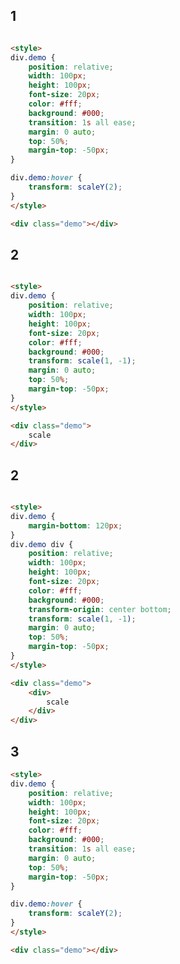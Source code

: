 <style>
.markdown-section iframe[data-id="0"],
.markdown-section iframe[data-id="1"],
.markdown-section iframe[data-id="2"],
.markdown-section iframe[data-id="3"] {
    height: 200px;
}
</style>

## 1

[](../../_iframe/labs/transform-scale-0.html ':include data-id=0')

<!-- run -->
```html

<style>
div.demo {
	position: relative;
	width: 100px;
	height: 100px;
	font-size: 20px;
	color: #fff;
	background: #000;
	transition: 1s all ease;
	margin: 0 auto;
	top: 50%;
	margin-top: -50px;
}

div.demo:hover {
	transform: scaleY(2);
}
</style>

<div class="demo"></div>
```

## 2

[](../../_iframe/labs/transform-scale-1.html ':include data-id=1')

<!-- run -->
```html

<style>
div.demo {
	position: relative;
	width: 100px;
	height: 100px;
	font-size: 20px;
	color: #fff;
	background: #000;
	transform: scale(1, -1);
	margin: 0 auto;
	top: 50%;
	margin-top: -50px;
}
</style>

<div class="demo">
	scale
</div>
```


## 2

[](../../_iframe/labs/transform-scale-2.html ':include data-id=2')

<!-- run -->
```html

<style>
div.demo {
	margin-bottom: 120px;
}
div.demo div {
	position: relative;
	width: 100px;
	height: 100px;
	font-size: 20px;
	color: #fff;
	background: #000;
	transform-origin: center bottom;
	transform: scale(1, -1);
	margin: 0 auto;
	top: 50%;
	margin-top: -50px;
}
</style>

<div class="demo">
	<div>
		scale
	</div>
</div>
```


## 3

[](../../_iframe/labs/transform-scale-3.html ':include data-id=3')

<!-- run -->
```html
<style>
div.demo {
	position: relative;
	width: 100px;
	height: 100px;
	font-size: 20px;
	color: #fff;
	background: #000;
	transition: 1s all ease;
	margin: 0 auto;
	top: 50%;
	margin-top: -50px;
}

div.demo:hover {
	transform: scaleY(2);
}
</style>

<div class="demo"></div>
```